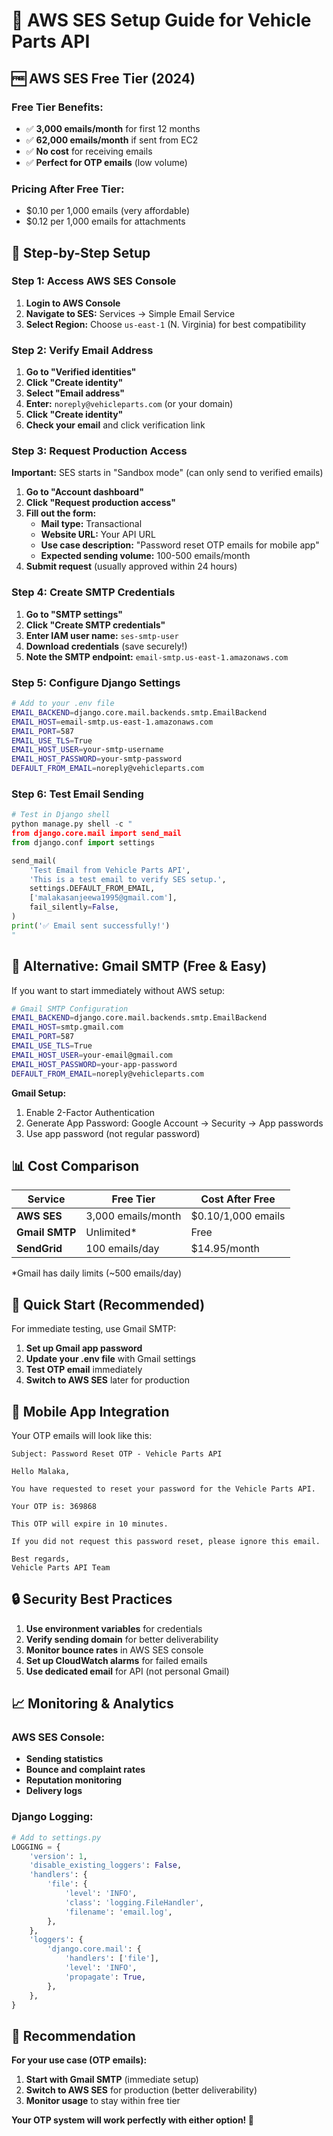 # 📧 AWS SES Setup Guide for Vehicle Parts API

## 🆓 **AWS SES Free Tier (2024)**

### **Free Tier Benefits:**
- ✅ **3,000 emails/month** for first 12 months
- ✅ **62,000 emails/month** if sent from EC2
- ✅ **No cost** for receiving emails
- ✅ **Perfect for OTP emails** (low volume)

### **Pricing After Free Tier:**
- $0.10 per 1,000 emails (very affordable)
- $0.12 per 1,000 emails for attachments

## 🚀 **Step-by-Step Setup**

### **Step 1: Access AWS SES Console**

1. **Login to AWS Console**
2. **Navigate to SES:** Services → Simple Email Service
3. **Select Region:** Choose `us-east-1` (N. Virginia) for best compatibility

### **Step 2: Verify Email Address**

1. **Go to "Verified identities"**
2. **Click "Create identity"**
3. **Select "Email address"**
4. **Enter:** `noreply@vehicleparts.com` (or your domain)
5. **Click "Create identity"**
6. **Check your email** and click verification link

### **Step 3: Request Production Access**

**Important:** SES starts in "Sandbox mode" (can only send to verified emails)

1. **Go to "Account dashboard"**
2. **Click "Request production access"**
3. **Fill out the form:**
   - **Mail type:** Transactional
   - **Website URL:** Your API URL
   - **Use case description:** "Password reset OTP emails for mobile app"
   - **Expected sending volume:** 100-500 emails/month
4. **Submit request** (usually approved within 24 hours)

### **Step 4: Create SMTP Credentials**

1. **Go to "SMTP settings"**
2. **Click "Create SMTP credentials"**
3. **Enter IAM user name:** `ses-smtp-user`
4. **Download credentials** (save securely!)
5. **Note the SMTP endpoint:** `email-smtp.us-east-1.amazonaws.com`

### **Step 5: Configure Django Settings**

```bash
# Add to your .env file
EMAIL_BACKEND=django.core.mail.backends.smtp.EmailBackend
EMAIL_HOST=email-smtp.us-east-1.amazonaws.com
EMAIL_PORT=587
EMAIL_USE_TLS=True
EMAIL_HOST_USER=your-smtp-username
EMAIL_HOST_PASSWORD=your-smtp-password
DEFAULT_FROM_EMAIL=noreply@vehicleparts.com
```

### **Step 6: Test Email Sending**

```python
# Test in Django shell
python manage.py shell -c "
from django.core.mail import send_mail
from django.conf import settings

send_mail(
    'Test Email from Vehicle Parts API',
    'This is a test email to verify SES setup.',
    settings.DEFAULT_FROM_EMAIL,
    ['malakasanjeewa1995@gmail.com'],
    fail_silently=False,
)
print('✅ Email sent successfully!')
"
```

## 🔧 **Alternative: Gmail SMTP (Free & Easy)**

If you want to start immediately without AWS setup:

```bash
# Gmail SMTP Configuration
EMAIL_BACKEND=django.core.mail.backends.smtp.EmailBackend
EMAIL_HOST=smtp.gmail.com
EMAIL_PORT=587
EMAIL_USE_TLS=True
EMAIL_HOST_USER=your-email@gmail.com
EMAIL_HOST_PASSWORD=your-app-password
DEFAULT_FROM_EMAIL=noreply@vehicleparts.com
```

**Gmail Setup:**
1. Enable 2-Factor Authentication
2. Generate App Password: Google Account → Security → App passwords
3. Use app password (not regular password)

## 📊 **Cost Comparison**

| Service | Free Tier | Cost After Free |
|---------|-----------|-----------------|
| **AWS SES** | 3,000 emails/month | $0.10/1,000 emails |
| **Gmail SMTP** | Unlimited* | Free |
| **SendGrid** | 100 emails/day | $14.95/month |

*Gmail has daily limits (~500 emails/day)

## 🚀 **Quick Start (Recommended)**

For immediate testing, use Gmail SMTP:

1. **Set up Gmail app password**
2. **Update your .env file** with Gmail settings
3. **Test OTP email** immediately
4. **Switch to AWS SES** later for production

## 📱 **Mobile App Integration**

Your OTP emails will look like this:

```
Subject: Password Reset OTP - Vehicle Parts API

Hello Malaka,

You have requested to reset your password for the Vehicle Parts API.

Your OTP is: 369868

This OTP will expire in 10 minutes.

If you did not request this password reset, please ignore this email.

Best regards,
Vehicle Parts API Team
```

## 🔒 **Security Best Practices**

1. **Use environment variables** for credentials
2. **Verify sending domain** for better deliverability
3. **Monitor bounce rates** in AWS SES console
4. **Set up CloudWatch alarms** for failed emails
5. **Use dedicated email** for API (not personal Gmail)

## 📈 **Monitoring & Analytics**

### **AWS SES Console:**
- **Sending statistics**
- **Bounce and complaint rates**
- **Reputation monitoring**
- **Delivery logs**

### **Django Logging:**
```python
# Add to settings.py
LOGGING = {
    'version': 1,
    'disable_existing_loggers': False,
    'handlers': {
        'file': {
            'level': 'INFO',
            'class': 'logging.FileHandler',
            'filename': 'email.log',
        },
    },
    'loggers': {
        'django.core.mail': {
            'handlers': ['file'],
            'level': 'INFO',
            'propagate': True,
        },
    },
}
```

## 🎯 **Recommendation**

**For your use case (OTP emails):**
1. **Start with Gmail SMTP** (immediate setup)
2. **Switch to AWS SES** for production (better deliverability)
3. **Monitor usage** to stay within free tier

**Your OTP system will work perfectly with either option! 🚀**
